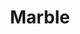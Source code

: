 ---
templateKey: blog-post
featuredpost: false
featuredimage: /assets/Marble.png
title: Marble
description: Mineral
testfield: 1134
---